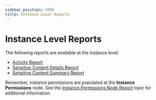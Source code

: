 ```yaml
---
sidebar_position: 2098
title: Instance Level Reports
---
```


# Instance Level Reports

The following reports are available at the instance level:

* [Activity Report](Activity "Activity Report")
* [Sensitive Content Details Report](SensitiveContentDetails "Sensitive Content Details Report")
* [Sensitive Content Summary Report](SensitiveContentSummary "Sensitive Content Summary Report")

Remember, instance permissions are populated at the **Instance Permissions** node. See the [Instance Permissions Node Report](../InstancePermissions/Overview "Instance Permissions Node Report") topic for additional information.